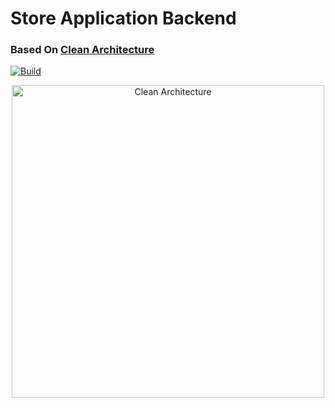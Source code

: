 # Store Application Backend 
### Based On  [Clean Architecture](https://github.com/jasontaylordev/CleanArchitecture.git)
[![Build](https://github.com/jasontaylordev/CleanArchitecture/actions/workflows/dotnet-build.yml/badge.svg)](https://github.com/jasontaylordev/CleanArchitecture/actions/workflows/dotnet-build.yml)
<p align="center"> 
  <img width="500" src="https://user-images.githubusercontent.com/55551677/210354737-e914d621-41f1-4e0a-a983-ce2fa160fcaf.png" alt="Clean Architecture">
</p>

